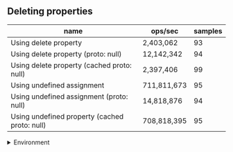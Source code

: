 ## Deleting properties

|name|ops/sec|samples|
|-|-|-|
|Using delete property|2,403,062|93|
|Using delete property (proto: null)|12,142,342|94|
|Using delete property (cached proto: null)|2,397,406|99|
|Using undefined assignment|711,811,673|95|
|Using undefined assignment (proto: null)|14,818,876|94|
|Using undefined property (cached proto: null)|708,818,395|95|


<details>
<summary>Environment</summary>

* __Machine:__ linux x64 | 2 vCPUs | 6.8GB Mem
* __Run:__ Sat Oct 14 2023 01:48:32 GMT+0000 (Coordinated Universal Time)
</details>

<!--
{"environment":{"platform":"linux","arch":"x64","cpus":2,"totalMemory":6.759757995605469},"benchmarks":[{"name":"Using delete property","hz":2403062.2025097627,"cycles":6,"stats":{"deviation":1.004198893851514e-8,"mean":4.161357117412933e-7,"moe":2.040959259858462e-9,"rme":0.4904552054228171,"sem":1.0413057448257459e-9,"variance":1.0084154184126043e-16}},{"name":"Using delete property (proto: null)","hz":12142341.990988987,"cycles":5,"stats":{"deviation":5.6959491891377005e-9,"mean":8.235643508823216e-8,"moe":1.1514849102122853e-9,"rme":1.3981723577260814,"sem":5.87492301128717e-10,"variance":3.244383716523843e-17}},{"name":"Using delete property (cached proto: null)","hz":2397405.686407892,"cycles":6,"stats":{"deviation":6.818327359122342e-9,"mean":4.171175557268037e-7,"moe":1.3431246592159485e-9,"rme":0.3220014695558977,"sem":6.852676832734432e-10,"variance":4.6489587976156244e-17}},{"name":"Using undefined assignment","hz":711811673.4604921,"cycles":7,"stats":{"deviation":1.0591867933662431e-11,"mean":1.404865974083387e-9,"moe":2.1299373327841837e-12,"rme":0.1516114257215087,"sem":1.086702720808257e-12,"variance":1.1218766632414648e-22}},{"name":"Using undefined assignment (proto: null)","hz":14818876.248002438,"cycles":7,"stats":{"deviation":1.2671029576768701e-9,"mean":6.748150016670788e-8,"moe":2.5615571470207494e-10,"rme":0.3795939836388667,"sem":1.3069169117452804e-10,"variance":1.6055499053534723e-18}},{"name":"Using undefined property (cached proto: null)","hz":708818394.6192923,"cycles":9,"stats":{"deviation":1.0559812809183109e-11,"mean":1.4107986017167372e-9,"moe":2.1234913114815042e-12,"rme":0.15051697023923355,"sem":1.083413934429339e-12,"variance":1.1150964656498766e-22}}]}-->
